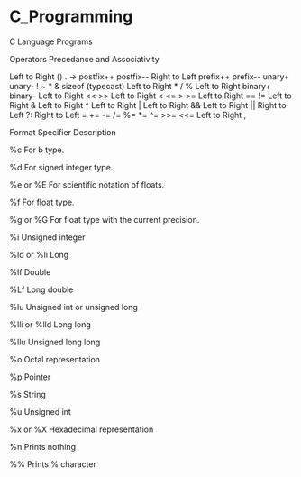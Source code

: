 # C_Programming
C Language Programs

Operators Precedance and Associativity

Left to Right  () . -> postfix++ postfix--
Right to Left  prefix++ prefix-- unary+ unary- ! ~ * & sizeof (typecast)
Left to Right  * / %
Left to Right  binary+ binary-
Left to Right  << >>
Left to Right  < <= > >=
Left to Right  == !=
Left to Right  &
Left to Right  ^
Left to Right  |
Left to Right  &&
Left to Right  ||
Right to Left  ?:
Right to Left  = += -= /= %= *= ^= >>= <<=
Left to Right  ,

Format Specifier
Description


%c
For b type.

%d
For signed integer type.

%e or %E
For scientific notation of floats.

%f
For float type.

%g or %G
For float type with the current precision.

%i
Unsigned integer

%ld or %li
Long

%lf
Double

%Lf
Long double

%lu
Unsigned int or unsigned long

%lli or %lld
Long long

%llu
Unsigned long long

%o
Octal representation

%p
Pointer

%s
String

%u
Unsigned int

%x or %X
Hexadecimal representation

%n
Prints nothing

%%
Prints % character
